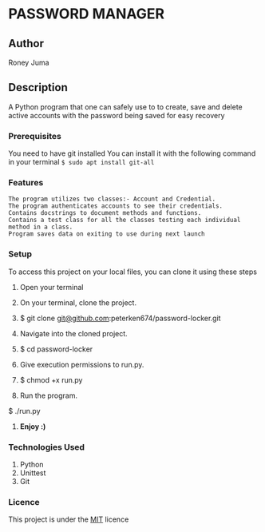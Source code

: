 
# PASSWORD MANAGER
## Author
Roney Juma
## Description
A Python program that one can safely use to to create, save and delete active accounts  with the password being saved for easy recovery
### Prerequisites
You need to have git installed
You can install it with the following command in your terminal
`$ sudo apt install git-all`
### Features
    The program utilizes two classes:- Account and Credential.
    The program authenticates accounts to see their credentials.
    Contains docstrings to document methods and functions.
    Contains a test class for all the classes testing each individual method in a class.
    Program saves data on exiting to use during next launch
### Setup
To access this project on your local files, you can clone it using these steps
1. Open your terminal
1. On your terminal, clone the project.

1. $ git clone git@github.com:peterken674/password-locker.git
1. Navigate into the cloned project.

1. $ cd password-locker
1. Give execution permissions to run.py.

1. $ chmod +x run.py
1. Run the program.

$ ./run.py
1. __Enjoy :)__
### Technologies Used
1. Python
1. Unittest
1. Git
###  

### Licence
This project is under the  [MIT](LICENSE) licence